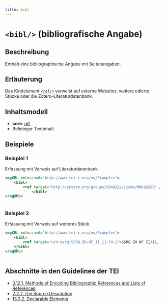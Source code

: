 ```yaml
---
title: bibl
---
```




# `<bibl/>` (bibliografische Angabe)

## Beschreibung

Enthält eine bibliographische Angabe mit Seitenangaben.

## Erläuterung

Das Kindelement [`<ref/>`](ref.md)  verweist auf externe Websites, weitere edierte Stücke oder die Zotero-Literaturdatenbank.

## Inhaltsmodell

- **core**: [ref](ref.md)
- Beliebiger Textinhalt

## Beispiele

### Beispiel 1

Erfassung mit Verweis auf Literaturdatenbank

```xml
<egXML xmlns:ns0="http://www.tei-c.org/ns/Examples">
    <bibl>
        <ref target="http://zotero.org/groups/5048222/items/M8D9EG5B" />, S. 93
            </bibl>
</egXML>
               
```

### Beispiel 2

Erfassung mit Verweis auf weiteres Stück

```xml
<egXML xmlns:ns0="http://www.tei-c.org/ns/Examples">
    <bibl>
        <ref target="urn:ssrq:SSRQ-ZH-NF_II_11-74-1">SSRQ ZH NF II/11, Nr. 74</ref>
    </bibl>
</egXML>
               
```

## Abschnitte in den Guidelines der TEI

- [3.12.1. Methods of Encoding Bibliographic References and Lists of References](https://www.tei-c.org/release/doc/tei-p5-doc/en/html/CO.html#COBITY)
- [2.2.7. The Source Description](https://www.tei-c.org/release/doc/tei-p5-doc/en/html/HD.html#HD3)
- [15.3.2. Declarable Elements](https://www.tei-c.org/release/doc/tei-p5-doc/en/html/CC.html#CCAS2)